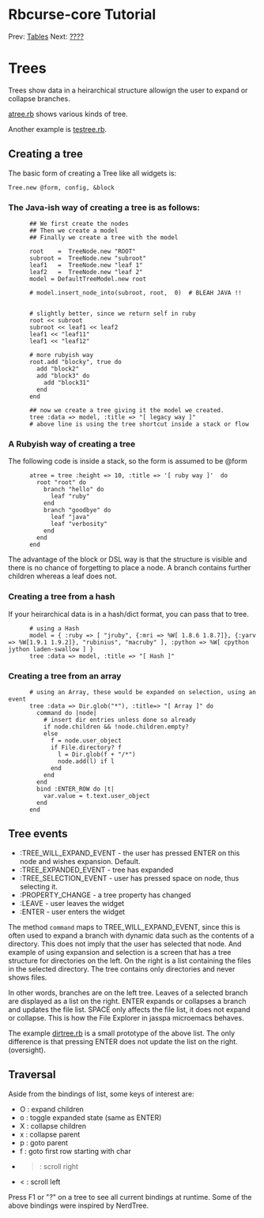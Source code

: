 Rbcurse-core Tutorial
================

Prev: [Tables](table.md)
Next: [????](list.md)


# Trees

Trees show data in a heirarchical structure allowign the user to expand or collapse branches.

[atree.rb](https://github.com/rkumar/rbcurse-core/blob/master/examples/atree.rb) shows various kinds of tree.

Another example is [testree.rb](https://github.com/rkumar/rbcurse-core/blob/master/examples/testree.rb).

## Creating a tree 

The basic form of creating a Tree like all widgets is:

    Tree.new @form, config, &block

### The Java-ish way of creating a tree is as follows:


          ## We first create the nodes
          ## Then we create a model
          ## Finally we create a tree with the model

          root    =  TreeNode.new "ROOT"
          subroot =  TreeNode.new "subroot"
          leaf1   =  TreeNode.new "leaf 1"
          leaf2   =  TreeNode.new "leaf 2"
          model = DefaultTreeModel.new root

          # model.insert_node_into(subroot, root,  0)  # BLEAH JAVA !!


          # slightly better, since we return self in ruby
          root << subroot
          subroot << leaf1 << leaf2
          leaf1 << "leaf11"
          leaf1 << "leaf12"

          # more rubyish way
          root.add "blocky", true do 
            add "block2"
            add "block3" do
              add "block31"
            end
          end

          ## now we create a tree giving it the model we created.
          tree :data => model, :title => "[ legacy way ]"
          # above line is using the tree shortcut inside a stack or flow

### A Rubyish way of creating a tree

The following code is inside a stack, so the form is assumed to be @form

          atree = tree :height => 10, :title => '[ ruby way ]'  do
            root "root" do
              branch "hello" do
                leaf "ruby"
              end
              branch "goodbye" do
                leaf "java"
                leaf "verbosity"
              end
            end
          end

The advantage of the block or DSL way is that the structure is visible and there is no chance of forgetting to place a node. A branch contains further children whereas a leaf does not.

### Creating a tree from a hash

If your heirarchical data is in a hash/dict format, you can pass that to tree.

          # using a Hash
          model = { :ruby => [ "jruby", {:mri => %W[ 1.8.6 1.8.7]}, {:yarv => %W[1.9.1 1.9.2]}, "rubinius", "macruby" ], :python => %W[ cpython jython laden-swallow ] }
          tree :data => model, :title => "[ Hash ]"

### Creating a tree from an array


          # using an Array, these would be expanded on selection, using an event
          tree :data => Dir.glob("*"), :title=> "[ Array ]" do 
            command do |node|
              # insert dir entries unless done so already
              if node.children && !node.children.empty?
              else
                f = node.user_object
                if File.directory? f
                  l = Dir.glob(f + "/*")
                  node.add(l) if l
                end
              end
            end
            bind :ENTER_ROW do |t|
              var.value = t.text.user_object
            end
          end

## Tree events

- :TREE_WILL_EXPAND_EVENT - the user has pressed ENTER on this node and wishes expansion. Default.
- :TREE_EXPANDED_EVENT    - tree has expanded
- :TREE_SELECTION_EVENT   - user has pressed space on node, thus selecting it.
- :PROPERTY_CHANGE        - a tree property has changed
- :LEAVE                  - user leaves the widget
- :ENTER                  - user enters the widget

The method `command` maps to TREE_WILL_EXPAND_EVENT, since this is often used to expand a branch with dynamic data such as the contents of a directory. This does not imply that the user has selected that node. And example of using expansion and selection is a screen that has a tree structure for directories on the left. On the right is a list containing the files in the selected directory. The tree contains only directories and never shows files.

In other words, branches are on the left tree. Leaves of a selected branch are displayed as a list on the right. ENTER expands or collapses a branch and updates the file list. SPACE only affects the file list, it does not expand or collapse. This is how the File Explorer in jasspa microemacs behaves.

The example [dirtree.rb](https://github.com/rkumar/rbcurse-core/blob/master/examples/dirtree.rb) is a small prototype of the above list. The only difference is that pressing ENTER does not update the list on the right. (oversight).

## Traversal

Aside from the bindings of list, some keys of interest are:

- O : expand children
- o : toggle expanded state (same as ENTER)
- X : collapse children
- x : collapse parent
- p : goto parent
- f : goto first row starting with char
- > : scroll right
- < : scroll left

Press F1 or "?" on a tree to see all current bindings at runtime. Some of the above bindings were inspired by NerdTree.
